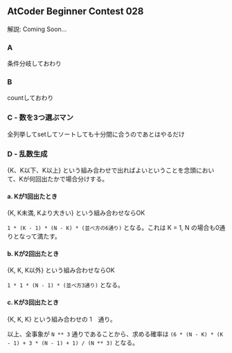 ## AtCoder Beginner Contest 028

解説: Coming Soon...

### A

条件分岐しておわり

### B

countしておわり

### C - 数を3つ選ぶマン

全列挙してsetしてソートしても十分間に合うのであとはやるだけ

### D - 乱数生成

{K、K以下、K以上} という組み合わせで出ればよいということを念頭において、Kが何回出たかで場合分けする。

#### a. Kが1回出たとき

{K, K未満, Kより大きい} という組み合わせならOK

`1 * (K - 1) * (N - K) * (並べ方の6通り)` となる。これは K = 1, N の場合も0通りとなって満たす。

#### b. Kが2回出たとき

{K, K, K以外} という組み合わせならOK

`1 * 1 * (N - 1) * (並べ方3通り)` となる。

#### c. Kが3回出たとき

{K, K, K} という組み合わせの 1　通り。


以上、全事象が `N ** 3` 通りであることから、求める確率は `(6 * (N - K) * (K - 1) + 3 * (N - 1) + 1) / (N ** 3)` となる。